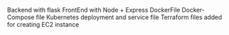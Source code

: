 Backend with flask
FrontEnd with Node + Express
DockerFile
Docker-Compose file
Kubernetes deployment and service file
Terraform files added for creating EC2 instance
